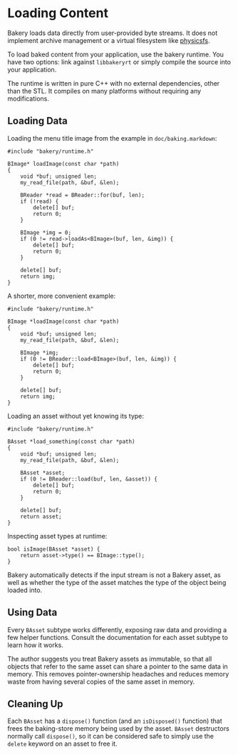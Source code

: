 Loading Content
===============

Bakery loads data directly from user-provided byte streams. It does not
implement archive management or a virtual filesystem like 
[physicsfs](http://icculus.org/physfs/). 

To load baked content from your application, use the bakery runtime. You have
two options: link against `libbakeryrt` or simply compile the source into your
application. 

The runtime is written in pure C++ with no external dependencies, other than 
the STL. It compiles on many platforms without requiring any modifications. 

## Loading Data

Loading the menu title image from the example in `doc/baking.markdown`:

    #include "bakery/runtime.h"

    BImage* loadImage(const char *path) 
    {
        void *buf; unsigned len;
        my_read_file(path, &buf, &len);

        BReader *read = BReader::for(buf, len);
        if (!read) {
            delete[] buf;
            return 0;
        }

        BImage *img = 0;
        if (0 != read->loadAs<BImage>(buf, len, &img)) {
            delete[] buf;
            return 0;
        }

        delete[] buf;
        return img;
    }

A shorter, more convenient example:

    #include "bakery/runtime.h"

    BImage *loadImage(const char *path) 
    {
        void *buf; unsigned len;
        my_read_file(path, &buf, &len);

        BImage *img;
        if (0 != BReader::load<BImage>(buf, len, &img)) {
            delete[] buf;
            return 0;
        }

        delete[] buf;
        return img;
    }

Loading an asset without yet knowing its type:

    #include "bakery/runtime.h"

    BAsset *load_something(const char *path) 
    {
        void *buf; unsigned len;
        my_read_file(path, &buf, &len);

        BAsset *asset;
        if (0 != BReader::load(buf, len, &asset)) {
            delete[] buf;
            return 0;
        }

        delete[] buf;
        return asset;
    }

Inspecting asset types at runtime:

    bool isImage(BAsset *asset) {
        return asset->type() == BImage::type();
    }

Bakery automatically detects if the input stream is not a Bakery asset, as
well as whether the type of the asset matches the type of the object being
loaded into. 

## Using Data

Every `BAsset` subtype works differently, exposing raw data and providing 
a few helper functions. Consult the documentation for each asset subtype
to learn how it works.

The author suggests you treat Bakery assets as immutable, so that all objects 
that refer to the same asset can share a pointer to the same data in memory. 
This removes pointer-ownership headaches and reduces memory waste from having 
several copies of the same asset in memory.

## Cleaning Up

Each `BAsset` has a `dispose()` function (and an `isDisposed()` function) that
frees the baking-store memory being used by the asset. `BAsset` destructors
normally call `dispose()`, so it can be considered safe to simply use the
`delete` keyword on an asset to free it.

